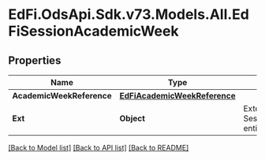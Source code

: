 # EdFi.OdsApi.Sdk.v73.Models.All.EdFiSessionAcademicWeek

## Properties

Name | Type | Description | Notes
------------ | ------------- | ------------- | -------------
**AcademicWeekReference** | [**EdFiAcademicWeekReference**](EdFiAcademicWeekReference.md) |  | 
**Ext** | **Object** | Extensions to the SessionAcademicWeek entity. | [optional] 

[[Back to Model list]](../../README.md#documentation-for-models) [[Back to API list]](../../README.md#documentation-for-api-endpoints) [[Back to README]](../../README.md)

